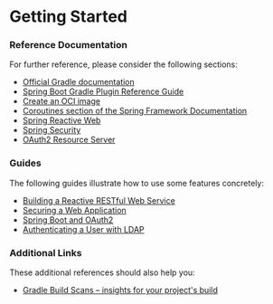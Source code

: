 # Getting Started

### Reference Documentation
For further reference, please consider the following sections:

* [Official Gradle documentation](https://docs.gradle.org)
* [Spring Boot Gradle Plugin Reference Guide](https://docs.spring.io/spring-boot/docs/3.0.5/gradle-plugin/reference/html/)
* [Create an OCI image](https://docs.spring.io/spring-boot/docs/3.0.5/gradle-plugin/reference/html/#build-image)
* [Coroutines section of the Spring Framework Documentation](https://docs.spring.io/spring/docs/6.0.7/spring-framework-reference/languages.html#coroutines)
* [Spring Reactive Web](https://docs.spring.io/spring-boot/docs/3.0.5/reference/htmlsingle/#web.reactive)
* [Spring Security](https://docs.spring.io/spring-boot/docs/3.0.5/reference/htmlsingle/#web.security)
* [OAuth2 Resource Server](https://docs.spring.io/spring-boot/docs/3.0.5/reference/htmlsingle/#web.security.oauth2.server)

### Guides
The following guides illustrate how to use some features concretely:

* [Building a Reactive RESTful Web Service](https://spring.io/guides/gs/reactive-rest-service/)
* [Securing a Web Application](https://spring.io/guides/gs/securing-web/)
* [Spring Boot and OAuth2](https://spring.io/guides/tutorials/spring-boot-oauth2/)
* [Authenticating a User with LDAP](https://spring.io/guides/gs/authenticating-ldap/)

### Additional Links
These additional references should also help you:

* [Gradle Build Scans – insights for your project's build](https://scans.gradle.com#gradle)

